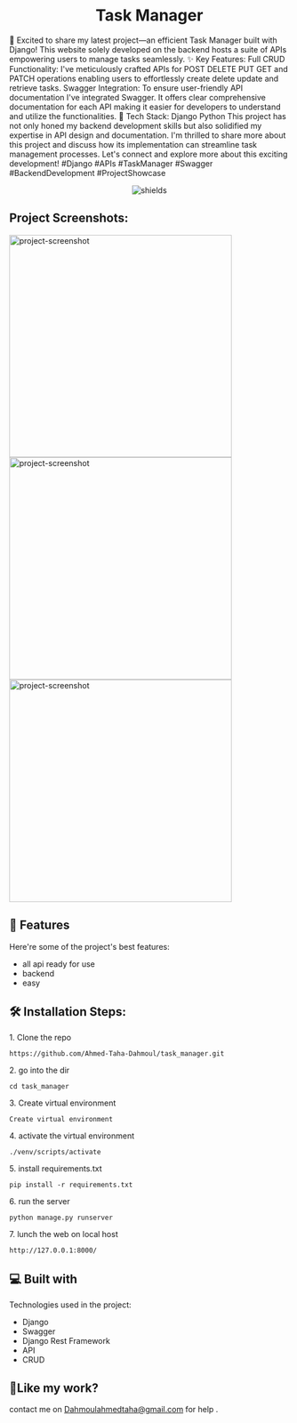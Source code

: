 <h1 align="center" id="title">Task Manager</h1>

<p id="description">🚀 Excited to share my latest project—an efficient Task Manager built with Django! This website solely developed on the backend hosts a suite of APIs empowering users to manage tasks seamlessly. ✨ Key Features: Full CRUD Functionality: I've meticulously crafted APIs for POST DELETE PUT GET and PATCH operations enabling users to effortlessly create delete update and retrieve tasks. Swagger Integration: To ensure user-friendly API documentation I've integrated Swagger. It offers clear comprehensive documentation for each API making it easier for developers to understand and utilize the functionalities. 🔧 Tech Stack: Django Python This project has not only honed my backend development skills but also solidified my expertise in API design and documentation. I'm thrilled to share more about this project and discuss how its implementation can streamline task management processes. Let's connect and explore more about this exciting development! #Django #APIs #TaskManager #Swagger #BackendDevelopment #ProjectShowcase</p>

<p align="center"><img src="https://img.shields.io/badge/image_to-_text-blue" alt="shields"></p>

<h2>Project Screenshots:</h2>

<img src="https://media.licdn.com/dms/image/D4E2DAQFsb4kTIU752w/profile-treasury-image-shrink_800_800/0/1698948986454?e=1699556400&amp;v=beta&amp;t=EV9_I8oG3jXmwDN5thw28sSYdB9elQBEj1gdIRCRs0Y" alt="project-screenshot" width="400" height="400/">

<img src="https://media.licdn.com/dms/image/D4E2DAQHVwl1SPfQQTA/profile-treasury-image-shrink_800_800/0/1698949530429?e=1699556400&amp;v=beta&amp;t=cHGvzWW7hIfP9Ors8qvxC6qnplUnJ84ncoCaMENG6kU" alt="project-screenshot" width="400" height="400/">

<img src="https://media.licdn.com/dms/image/D4E2DAQEfRVxSaSRurA/profile-treasury-image-shrink_800_800/0/1698949685425?e=1699556400&amp;v=beta&amp;t=ls3yDeuJVknXwvyzB79JT0OGZgvhlVsFiTtoc4yBEA4" alt="project-screenshot" width="400" height="400/">

  
  
<h2>🧐 Features</h2>

Here're some of the project's best features:

*   all api ready for use
*   backend
*   easy

<h2>🛠️ Installation Steps:</h2>

<p>1. Clone the repo</p>

```
https://github.com/Ahmed-Taha-Dahmoul/task_manager.git
```

<p>2. go into the dir</p>

```
cd task_manager
```

<p>3. Create virtual environment</p>

```
Create virtual environment
```

<p>4. activate the virtual environment</p>

```
./venv/scripts/activate
```

<p>5. install requirements.txt</p>

```
pip install -r requirements.txt
```

<p>6. run the server</p>

```
python manage.py runserver
```

<p>7. lunch the web on local host</p>

```
http://127.0.0.1:8000/
```

  
  
<h2>💻 Built with</h2>

Technologies used in the project:

*   Django
*   Swagger
*   Django Rest Framework
*   API
*   CRUD

<h2>💖Like my work?</h2>

contact me on Dahmoulahmedtaha@gmail.com for help .
